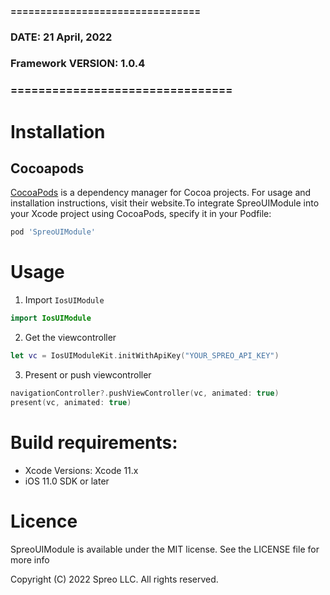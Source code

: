 #### ================================
### DATE: 21 April, 2022
### Framework VERSION: 1.0.4
### ================================ #

# Installation

## Cocoapods
[CocoaPods](https://cocoapods.org) is a dependency manager for Cocoa projects. For usage and installation instructions, visit their website.To integrate SpreoUIModule into your Xcode project using CocoaPods, specify it in your Podfile:

```ruby
pod 'SpreoUIModule'
```

# Usage

1. Import `IosUIModule`

```swift
import IosUIModule
```

2. Get the viewcontroller

```swift
let vc = IosUIModuleKit.initWithApiKey("YOUR_SPREO_API_KEY")
```

3. Present or push viewcontroller

```swift
navigationController?.pushViewController(vc, animated: true)
present(vc, animated: true)
```



# Build requirements:
- Xcode Versions: Xcode 11.x
- iOS 11.0 SDK or later

# Licence

SpreoUIModule is available under the MIT license. See the LICENSE file for more info

Copyright (C) 2022 Spreo LLC. All rights reserved.

